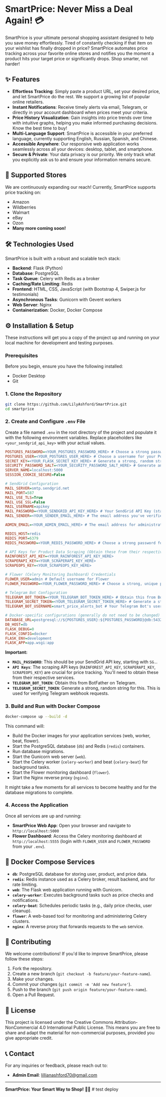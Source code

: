 # SmartPrice: Never Miss a Deal Again! 💳

SmartPrice is your ultimate personal shopping assistant designed to help you save money effortlessly. Tired of constantly checking if that item on your wishlist has finally dropped in price? SmartPrice automates price tracking across your favorite online stores and notifies you the moment a product hits your target price or significantly drops. Shop smarter, not harder!

## ✨ Features

* **Effortless Tracking**: Simply paste a product URL, set your desired price, and let SmartPrice do the rest. We support a growing list of popular online retailers.
* **Instant Notifications**: Receive timely alerts via email, Telegram, or directly in your account dashboard when prices meet your criteria.
* **Price History Visualization**: Gain insights into price trends over time with intuitive graphs, helping you make informed purchasing decisions. Know the best time to buy!
* **Multi-Language Support**: SmartPrice is accessible in your preferred language, currently supporting English, Russian, Spanish, and Chinese.
* **Accessible Anywhere**: Our responsive web application works seamlessly across all your devices: desktop, tablet, and smartphone.
* **Secure & Private**: Your data privacy is our priority. We only track what you explicitly ask us to and ensure your information remains secure.

## 🚀 Supported Stores

We are continuously expanding our reach! Currently, SmartPrice supports price tracking on:

* Amazon
* Wildberries
* Walmart
* eBay
* Ozon
* **Many more coming soon!**

## 🛠️ Technologies Used

SmartPrice is built with a robust and scalable tech stack:

* **Backend**: Flask (Python)
* **Database**: PostgreSQL
* **Task Queue**: Celery with Redis as a broker
* **Caching/Rate Limiting**: Redis
* **Frontend**: HTML, CSS, JavaScript (with Bootstrap 4, Swiper.js for testimonials)
* **Asynchronous Tasks**: Gunicorn with Gevent workers
* **Web Server**: Nginx
* **Containerization**: Docker, Docker Compose

## ⚙️ Installation & Setup

These instructions will get you a copy of the project up and running on your local machine for development and testing purposes.

### Prerequisites

Before you begin, ensure you have the following installed:

* Docker Desktop
* Git

### 1. Clone the Repository

```bash
git clone https://github.com/LilyAshford/SmartPrice.git
cd smartprice
````

### 2\. Create and Configure `.env` File

Create a file named `.env` in the root directory of the project and populate it with the following environment variables. Replace placeholders like `<your_sendgrid_api_key>` with your actual values.

```ini
POSTGRES_PASSWORD=<YOUR_POSTGRES_PASSWORD_HERE> # Choose a strong password for your PostgreSQL user
POSTGRES_USER=<YOUR_POSTGRES_USER_HERE> # Choose a username for your PostgreSQL database (e.g., lily)
SECRET_KEY=<YOUR_FLASK_SECRET_KEY_HERE> # Generate a strong, random string for Flask's SECRET_KEY
SECURITY_PASSWORD_SALT=<YOUR_SECURITY_PASSWORD_SALT_HERE> # Generate another strong, random string for password hashing
SERVER_NAME=localhost:5000
SESSION_COOKIE_SECURE=False

# SendGrid Configuration
MAIL_SERVER=smtp.sendgrid.net
MAIL_PORT=587
MAIL_USE_TLS=True
MAIL_USE_SSL=False
MAIL_USERNAME=apikey
MAIL_PASSWORD=<YOUR_SENDGRID_API_KEY_HERE> # Your SendGrid API Key (starts with SG.)
MAIL_SENDER=<YOUR_SENDER_EMAIL_HERE> # The email address you've verified with SendGrid (e.g., smartprice68@gmail.com)

ADMIN_EMAIL=<YOUR_ADMIN_EMAIL_HERE> # The email address for administrative notifications

REDIS_HOST=redis
REDIS_PORT=6379
REDIS_PASSWORD=<YOUR_REDIS_PASSWORD_HERE> # Choose a strong password for Redis

# API Keys for Product Data Scraping (Obtain these from their respective services)
RAINFOREST_API_KEY=<YOUR_RAINFOREST_API_KEY_HERE>
SCRAPERAPI_KEY=<YOUR_SCRAPERAPI_KEY_HERE>
SCRAPEOPS_KEY=<YOUR_SCRAPEOPS_KEY_HERE>

# Flower (Celery Monitoring Dashboard) Credentials
FLOWER_USER=admin # Default username for Flower
FLOWER_PASSWORD=<YOUR_FLOWER_PASSWORD_HERE> # Choose a strong, unique password for Flower

# Telegram Bot Configuration
TELEGRAM_BOT_TOKEN=<YOUR_TELEGRAM_BOT_TOKEN_HERE> # Obtain this from BotFather on Telegram
TELEGRAM_SECRET_TOKEN=<YOUR_TELEGRAM_SECRET_TOKEN_HERE> # Generate a strong, unique secret for Telegram webhooks
TELEGRAM_BOT_USERNAME=smart_price_alerts_bot # Your Telegram Bot's username (must match your bot's actual username)

# Docker-specific configurations (generally do not need to be changed)
DATABASE_URL=postgresql://${POSTGRES_USER}:${POSTGRES_PASSWORD}@db:5432/smartprice
DB_HOST=db
FLASK_DEBUG=0
FLASK_CONFIG=docker
FLASK_ENV=development
FLASK_APP=app.wsgi:app
```

**Important:**

  * **`MAIL_PASSWORD`**: This should be your SendGrid API key, starting with `SG.`.
  * **`API Keys`**: The scraping API keys (`RAINFOREST_API_KEY`, `SCRAPERAPI_KEY`, `SCRAPEOPS_KEY`) are crucial for price tracking. You'll need to obtain these from their respective services.
  * **`TELEGRAM_BOT_TOKEN`**: Obtain this from BotFather on Telegram.
  * **`TELEGRAM_SECRET_TOKEN`**: Generate a strong, random string for this. This is used for verifying Telegram webhook requests.

### 3\. Build and Run with Docker Compose

```bash
docker-compose up --build -d
```

This command will:

  * Build the Docker images for your application services (web, worker, beat, flower).
  * Start the PostgreSQL database (`db`) and Redis (`redis`) containers.
  * Run database migrations.
  * Start the Gunicorn web server (`web`).
  * Start the Celery worker (`celery-worker`) and beat (`celery-beat`) for background tasks.
  * Start the Flower monitoring dashboard (`flower`).
  * Start the Nginx reverse proxy (`nginx`).

It might take a few moments for all services to become healthy and for the database migrations to complete.

### 4\. Access the Application

Once all services are up and running:

  * **SmartPrice Web App**: Open your browser and navigate to `http://localhost:5000`
  * **Flower Dashboard**: Access the Celery monitoring dashboard at `http://localhost:5555` (login with `FLOWER_USER` and `FLOWER_PASSWORD` from your `.env`).

## 🐳 Docker Compose Services

  * **`db`**: PostgreSQL database for storing user, product, and price data.
  * **`redis`**: Redis instance used as a Celery broker, result backend, and for rate limiting.
  * **`web`**: The Flask web application running with Gunicorn.
  * **`celery-worker`**: Executes background tasks such as price checks and notifications.
  * **`celery-beat`**: Schedules periodic tasks (e.g., daily price checks, user cleanup).
  * **`flower`**: A web-based tool for monitoring and administering Celery clusters.
  * **`nginx`**: A reverse proxy that forwards requests to the `web` service.

## 🤝 Contributing

We welcome contributions! If you'd like to improve SmartPrice, please follow these steps:

1.  Fork the repository.
2.  Create a new branch (`git checkout -b feature/your-feature-name`).
3.  Make your changes.
4.  Commit your changes (`git commit -m 'Add new feature'`).
5.  Push to the branch (`git push origin feature/your-feature-name`).
6.  Open a Pull Request.

## 📄 License

This project is licensed under the Creative Commons Attribution-NonCommercial 4.0 International Public License. This means you are free to share and adapt the material for non-commercial purposes, provided you give appropriate credit.
## 📞 Contact

For any inquiries or feedback, please reach out to:

  * **Admin Email**: lillianashford70@gmail.com

-----

**SmartPrice: Your Smart Way to Shop\!** 🛒✨
#   t e s t   d e p l o y  
 